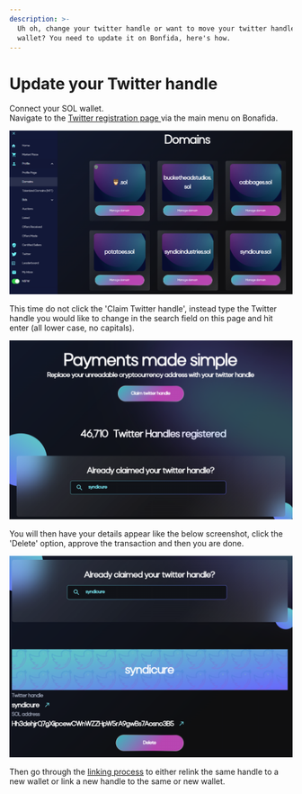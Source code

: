 ```yaml
---
description: >-
  Uh oh, change your twitter handle or want to move your twitter handle to a new
  wallet? You need to update it on Bonfida, here's how.
---
```


# Update your Twitter handle

Connect your SOL wallet.\
Navigate to the [Twitter registration page ](https://naming.bonfida.org/#/twitter-registration)via the main menu on Bonafida.

![](<../../.gitbook/assets/image (6).png>)

This time do not click the 'Claim Twitter handle', instead type the Twitter handle you would like to change in the search field on this page and hit enter (all lower case, no capitals).

![](<../../.gitbook/assets/image (1).png>)

You will then have your details appear like the below screenshot, click the 'Delete' option, approve the transaction and then you are done.

![](<../../.gitbook/assets/image (12).png>)

Then go through the [linking process](./) to either relink the same handle to a new wallet or link a new handle to the same or new wallet.
